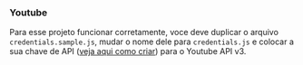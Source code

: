 ### Youtube

Para esse projeto funcionar corretamente, 
voce deve duplicar o arquivo `credentials.sample.js`,
mudar o nome dele para `credentials.js` e colocar
a sua chave de API ([veja aqui como criar](https://developers.google.com/youtube/v3/docs/))
para o Youtube API v3.
